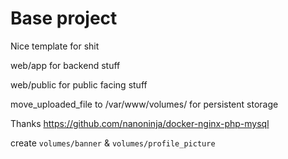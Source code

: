 # Base project
Nice template for shit

web/app for backend stuff

web/public for public facing stuff

move_uploaded_file to /var/www/volumes/ for persistent storage

Thanks https://github.com/nanoninja/docker-nginx-php-mysql


create `volumes/banner` & `volumes/profile_picture`